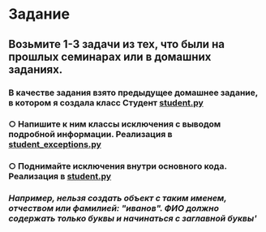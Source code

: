 # Задание

## Возьмите 1-3 задачи из тех, что были на прошлых семинарах или в домашних заданиях.
### В качестве задания взято предыдущее домашнее задание, в котором я создала класс Студент [**student.py**](https://github.com/KuzminaElizavetaV/Python_GB/blob/main/HomeWork/Lesson_12/student.py "Ссылка на файл") 
### ○ Напишите к ним классы исключения с выводом подробной информации. Реализация в [**student_exceptions.py**](https://github.com/KuzminaElizavetaV/Python_GB/blob/main/HomeWork/Lesson_13/student_exceptions.py "Ссылка на файл")
### ○ Поднимайте исключения внутри основного кода. Реализация в [**student.py**](https://github.com/KuzminaElizavetaV/Python_GB/blob/main/HomeWork/Lesson_13/student.py "Ссылка на файл")
### *Например, нельзя создать объект с таким именем, отчеством или фамилией: "иванов". ФИО должно содержать только буквы и начинаться с заглавной буквы'*


  